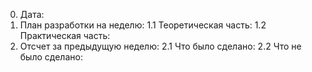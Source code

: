 0. Дата: 
1. План разработки на неделю:
1.1 Теоретическая часть:
1.2 Практическая часть:
2. Отсчет за предыдущую неделю:
2.1 Что было сделано:
2.2 Что не было сделано:
